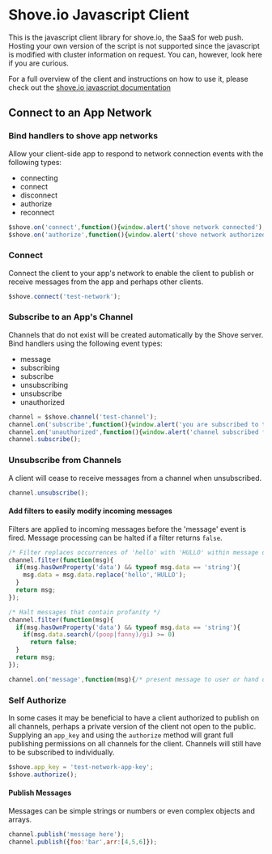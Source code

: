 # Shove.io Javascript Client

This is the javascript client library for shove.io, the SaaS for web push.  Hosting your own version of the script is not supported
since the javascript is modified with cluster information on request.  You can, however, look here if you are curious.

For a full overview of the client and instructions on how to use it,
please check out the [shove.io javascript documentation](http://shove.io/documentation/javascript_api)


## Connect to an App Network

### Bind handlers to shove app networks

Allow your client-side app to respond to network connection events with the following types:

+ connecting
+ connect
+ disconnect
+ authorize
+ reconnect

```javascript
$shove.on('connect',function(){window.alert('shove network connected');});
$shove.on('authorize',function(){window.alert('shove network authorized, feel free to publish to all channels');});
```

### Connect

Connect the client to your app's network to enable the client to publish or receive messages from the app and perhaps other clients.

```javascript
$shove.connect('test-network');
```

### Subscribe to an App's Channel

Channels that do not exist will be created automatically by the Shove server.  Bind handlers using the following event types:

+ message
+ subscribing
+ subscribe
+ unsubscribing
+ unsubscribe
+ unauthorized

```javascript
channel = $shove.channel('test-channel');
channel.on('subscribe',function(){window.alert('you are subscribed to this channel!');});
channel.on('unauthorized',function(){window.alert('channel subscribed failed, not authorized!');});
channel.subscribe();
```

### Unsubscribe from Channels

A client will cease to receive messages from a channel when unsubscribed.

```javascript
channel.unsubscribe();
```

#### Add filters to easily modify incoming messages

Filters are applied to incoming messages before the 'message' event is fired.  Message processing can be halted if a filter returns `false`.

```javascript
/* Filter replaces occurrences of 'hello' with 'HULLO' within message data strings */
channel.filter(function(msg){
  if(msg.hasOwnProperty('data') && typeof msg.data == 'string'){
    msg.data = msg.data.replace('hello','HULLO');
  }
  return msg;
});

/* Halt messages that contain profanity */
channel.filter(function(msg){
  if(msg.hasOwnProperty('data') && typeof msg.data == 'string'){
    if(msg.data.search(/(poop|fanny)/gi) >= 0)
      return false;
  }
  return msg;
});

channel.on('message',function(msg){/* present message to user or hand off to client application */return;});
```

### Self Authorize

In some cases it may be beneficial to have a client authorized to publish on all channels, perhaps a private version of the client not open to the public.  Supplying an `app_key` and using the `authorize` method will grant full publishing permissions on all channels for the client.  Channels will still have to be subscribed to individually.

```javascript
$shove.app_key = 'test-network-app-key';
$shove.authorize();
```

#### Publish Messages

Messages can be simple strings or numbers or even complex objects and arrays.

```javascript
channel.publish('message here');
channel.publish({foo:'bar',arr:[4,5,6]});
```